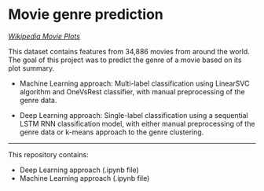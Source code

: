 # Movie genre prediction

*[Wikipedia Movie Plots](https://www.kaggle.com/datasets/jrobischon/wikipedia-movie-plots)*

This dataset contains features from 34,886 movies from around the world. The goal of this project was to predict the genre of a movie based on its plot summary.

- Machine Learning approach:
Multi-label classification using LinearSVC algorithm and OneVsRest classifier, with manual preprocessing of the genre data.
  
- Deep Learning approach:
Single-label classification using a sequential LSTM RNN classification model, with either manual preprocessing of the genre data or k-means approach to the genre clustering.

--------

This repository contains:
- Deep Learning approach (.ipynb file)
- Machine Learning approach (.ipynb file)
